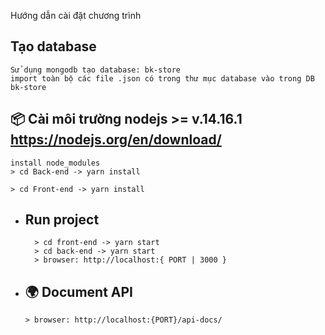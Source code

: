 

Hướng dẫn cài đặt chương trình

  ## Tạo database 
  ```
  Sử dụng mongodb tạo database: bk-store 
  import toàn bộ các file .json có trong thư mục database vào trong DB bk-store
  ```

 ## 📦 **Cài môi trường nodejs >= v.14.16.1  https://nodejs.org/en/download/**
  ```
  install node_modules
  > cd Back-end -> yarn install

  > cd Front-end -> yarn install
  ```

- ##  **Run project**
  ```
    > cd front-end -> yarn start
    > cd back-end -> yarn start 
    > browser: http://localhost:{ PORT | 3000 }
  ```
- ## 🌍 **Document API**
  `> browser: http://localhost:{PORT}/api-docs/`
